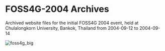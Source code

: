# FOSS4G-2004 Archives

Archived website files for the initial FOSS4G 2004 event, held at Chulalongkorn University, Bankok, Thailand from 2004-09-12 to 2004-09-14

![foss4g_big](https://github.com/jmckenna/foss4g-2004-archives/assets/1611709/cd49fcec-16f7-403a-94d5-79a8c34fccf0)
